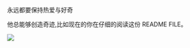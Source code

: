 永远都要保持热爱与好奇

他总能够创造奇迹,比如现在的你在仔细的阅读这份 README FILE。

<img src="https://github-readme-stats.vercel.app/api?username=AccerYou&show_icons=true"  />
